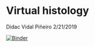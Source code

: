 Virtual histology
================
Didac Vidal Piñeiro
2/21/2019

[![Binder](https://mybinder.org/badge_logo.svg)](https://mybinder.org/v2/gh/LCBC-UiO/virtual_histology_2019/master?filepath=VH_didac.Rmd)

